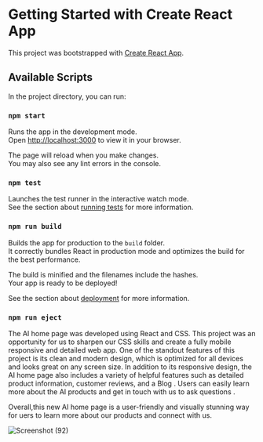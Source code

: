 # Getting Started with Create React App

This project was bootstrapped with [Create React App](https://github.com/facebook/create-react-app).

## Available Scripts

In the project directory, you can run:

### `npm start`

Runs the app in the development mode.\
Open [http://localhost:3000](http://localhost:3000) to view it in your browser.

The page will reload when you make changes.\
You may also see any lint errors in the console.

### `npm test`

Launches the test runner in the interactive watch mode.\
See the section about [running tests](https://facebook.github.io/create-react-app/docs/running-tests) for more information.

### `npm run build`

Builds the app for production to the `build` folder.\
It correctly bundles React in production mode and optimizes the build for the best performance.

The build is minified and the filenames include the hashes.\
Your app is ready to be deployed!

See the section about [deployment](https://facebook.github.io/create-react-app/docs/deployment) for more information.

### `npm run eject`

The AI home page was developed using React and CSS. This project was an opportunity for us to sharpen our CSS skills and create a fully mobile responsive and detailed web app.
One of the standout features of this project is its clean and modern design, which is optimized for all devices and looks great on any screen size. 
In addition to its responsive design, the AI home page also includes a variety of helpful features such as detailed product information, customer reviews, and a Blog . Users can easily learn more about the AI products and get in touch with us to ask questions .

Overall,this new AI home page is a user-friendly and visually stunning way for uers to learn more about our products and connect with us. 


![Screenshot (92)](https://user-images.githubusercontent.com/102025110/208876600-5a749f4a-b06f-4329-a451-81f643323821.png)

